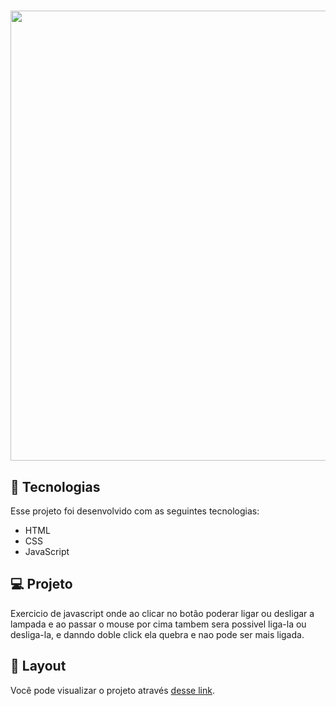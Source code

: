 
<h1 align="center">
  <img  src=".github/view.gif" width="1200px" height="720px" />
</h1>



## 🚀 Tecnologias

Esse projeto foi desenvolvido com as seguintes tecnologias:

- HTML
- CSS
- JavaScript

## 💻 Projeto

Exercicio de javascript onde ao clicar no botão poderar ligar ou desligar a lampada e ao passar o mouse por cima tambem sera possivel liga-la ou desliga-la, e danndo doble click ela quebra e nao pode ser mais ligada.

## 🔖 Layout
Você pode visualizar o projeto  através [desse link]().



